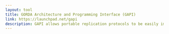 ```yaml
---
layout: tool
title: GORDA Architecture and Programming Interface (GAPI)
link: https://launchpad.net/gapi
description: GAPI allows portable replication protocols to be easily implemented and reused with different database management systems.
---
```

